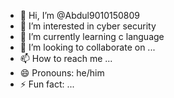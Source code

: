 - 👋 Hi, I’m @Abdul9010150809
- 👀 I’m interested in cyber security
- 🌱 I’m currently learning c language
- 💞️ I’m looking to collaborate on ...
- 📫 How to reach me ...
- 😄 Pronouns: he/him
- ⚡ Fun fact: ...

<!---
Abdul9010150809/Abdul9010150809 is a ✨ special ✨ repository because its `README.md` (this file) appears on your GitHub profile.
You can click the Preview link to take a look at your changes.
--->
